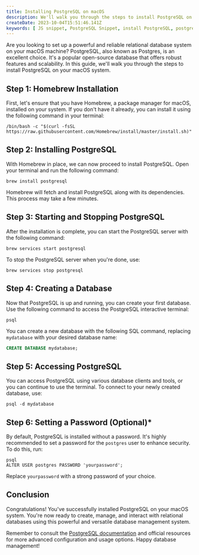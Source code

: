 ```yaml
---
title: Installing PostgreSQL on macOS
description: We'll walk you through the steps to install PostgreSQL on your macOS system.
createDate: 2023-10-04T15:51:46.141Z
keywords: [ JS snippet, PostgreSQL Snippet, install PostgreSQL, postgres on MacOS ]
---
```


Are you looking to set up a powerful and reliable relational database system on your macOS machine? PostgreSQL, also
known as Postgres, is an excellent choice. It's a popular open-source database that offers robust features and
scalability. In this guide, we'll walk you through the steps to install PostgreSQL on your macOS system.

## Step 1: Homebrew Installation

First, let's ensure that you have Homebrew, a package manager for macOS, installed on your system. If you don't have it
already, you can install it using the following command in your terminal:

```shell
/bin/bash -c "$(curl -fsSL https://raw.githubusercontent.com/Homebrew/install/master/install.sh)"
```

## Step 2: Installing PostgreSQL

With Homebrew in place, we can now proceed to install PostgreSQL. Open your terminal and run the following command:

```shell
brew install postgresql
```

Homebrew will fetch and install PostgreSQL along with its dependencies. This process may take a few minutes.

## Step 3: Starting and Stopping PostgreSQL

After the installation is complete, you can start the PostgreSQL server with the following command:

```shell
brew services start postgresql
```

To stop the PostgreSQL server when you're done, use:

```shell
brew services stop postgresql
```

## Step 4: Creating a Database

Now that PostgreSQL is up and running, you can create your first database. Use the following command to access the
PostgreSQL interactive terminal:

```shell
psql
```

You can create a new database with the following SQL command, replacing `mydatabase` with your desired database name:

```sql
CREATE DATABASE mydatabase;
```

## Step 5: Accessing PostgreSQL

You can access PostgreSQL using various database clients and tools, or you can continue to use the terminal. To connect
to your newly created database, use:

```shell
psql -d mydatabase
```

## Step 6: Setting a Password (Optional)*

By default, PostgreSQL is installed without a password. It's highly recommended to set a password for the `postgres`
user to enhance security. To do this, run:

```shell
psql
ALTER USER postgres PASSWORD 'yourpassword';
```

Replace `yourpassword` with a strong password of your choice.

## Conclusion

Congratulations! You've successfully installed PostgreSQL on your macOS system. You're now ready to create, manage, and
interact with relational databases using this powerful and versatile database management system.

Remember to consult the [PostgreSQL documentation](https://www.postgresql.org/docs/current/index.html) and official
resources for more advanced configuration and usage
options. Happy database management!
